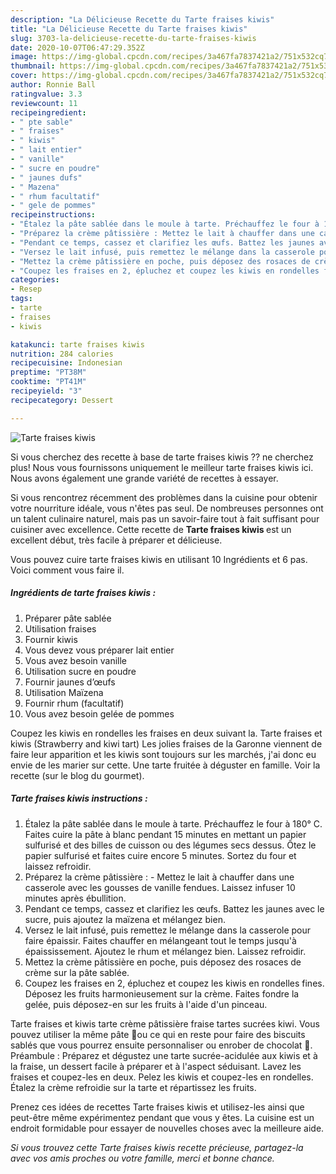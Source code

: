 ```yaml
---
description: "La Délicieuse Recette du Tarte fraises kiwis"
title: "La Délicieuse Recette du Tarte fraises kiwis"
slug: 3703-la-delicieuse-recette-du-tarte-fraises-kiwis
date: 2020-10-07T06:47:29.352Z
image: https://img-global.cpcdn.com/recipes/3a467fa7837421a2/751x532cq70/tarte-fraises-kiwis-photo-principale-de-la-recette.jpg
thumbnail: https://img-global.cpcdn.com/recipes/3a467fa7837421a2/751x532cq70/tarte-fraises-kiwis-photo-principale-de-la-recette.jpg
cover: https://img-global.cpcdn.com/recipes/3a467fa7837421a2/751x532cq70/tarte-fraises-kiwis-photo-principale-de-la-recette.jpg
author: Ronnie Ball
ratingvalue: 3.3
reviewcount: 11
recipeingredient:
- " pte sable"
- " fraises"
- " kiwis"
- " lait entier"
- " vanille"
- " sucre en poudre"
- " jaunes dufs"
- " Mazena"
- " rhum facultatif"
- " gele de pommes"
recipeinstructions:
- "Étalez la pâte sablée dans le moule à tarte. Préchauffez le four à 180° C. Faites cuire la pâte à blanc pendant 15 minutes en mettant un papier sulfurisé et des billes de cuisson ou des légumes secs dessus. Ôtez le papier sulfurisé et faites cuire encore 5 minutes. Sortez du four et laissez refroidir."
- "Préparez la crème pâtissière : Mettez le lait à chauffer dans une casserole avec les gousses de vanille fendues. Laissez infuser 10 minutes après ébullition."
- "Pendant ce temps, cassez et clarifiez les œufs. Battez les jaunes avec le sucre, puis ajoutez la maïzena et mélangez bien."
- "Versez le lait infusé, puis remettez le mélange dans la casserole pour faire épaissir. Faites chauffer en mélangeant tout le temps jusqu&#39;à épaississement. Ajoutez le rhum et mélangez bien. Laissez refroidir."
- "Mettez la crème pâtissière en poche, puis déposez des rosaces de crème sur la pâte sablée."
- "Coupez les fraises en 2, épluchez et coupez les kiwis en rondelles fines. Déposez les fruits harmonieusement sur la crème. Faites fondre la gelée, puis déposez-en sur les fruits à l&#39;aide d&#39;un pinceau."
categories:
- Resep
tags:
- tarte
- fraises
- kiwis

katakunci: tarte fraises kiwis 
nutrition: 284 calories
recipecuisine: Indonesian
preptime: "PT38M"
cooktime: "PT41M"
recipeyield: "3"
recipecategory: Dessert

---
```



![Tarte fraises kiwis](https://img-global.cpcdn.com/recipes/3a467fa7837421a2/751x532cq70/tarte-fraises-kiwis-photo-principale-de-la-recette.jpg)

Si vous cherchez des recette à base de tarte fraises kiwis ?? ne cherchez plus! Nous vous fournissons uniquement le meilleur tarte fraises kiwis ici. Nous avons également une grande variété de recettes à essayer.

Si vous rencontrez récemment des problèmes dans la cuisine pour obtenir votre nourriture idéale, vous n'êtes pas seul. De nombreuses personnes ont un talent culinaire naturel, mais pas un savoir-faire tout à fait suffisant pour cuisiner avec excellence. Cette recette de <strong> Tarte fraises kiwis </strong> est un excellent début, très facile à préparer et délicieuse.

<!--inarticleads1-->

Vous pouvez cuire tarte fraises kiwis en utilisant 10 Ingrédients et 6 pas. Voici comment vous faire il.

##### Ingrédients de tarte fraises kiwis :

1. Préparer  pâte sablée
1. Utilisation  fraises
1. Fournir  kiwis
1. Vous devez vous préparer  lait entier
1. Vous avez besoin  vanille
1. Utilisation  sucre en poudre
1. Fournir  jaunes d’œufs
1. Utilisation  Maïzena
1. Fournir  rhum (facultatif)
1. Vous avez besoin  gelée de pommes


Coupez les kiwis en rondelles les fraises en deux suivant la. Tarte fraises et kiwis (Strawberry and kiwi tart) Les jolies fraises de la Garonne viennent de faire leur apparition et les kiwis sont toujours sur les marchés, j&#39;ai donc eu envie de les marier sur cette. Une tarte fruitée à déguster en famille. Voir la recette (sur le blog du gourmet). 

<!--inarticleads2-->

##### Tarte fraises kiwis instructions :

1. Étalez la pâte sablée dans le moule à tarte. Préchauffez le four à 180° C. Faites cuire la pâte à blanc pendant 15 minutes en mettant un papier sulfurisé et des billes de cuisson ou des légumes secs dessus. Ôtez le papier sulfurisé et faites cuire encore 5 minutes. Sortez du four et laissez refroidir.
1. Préparez la crème pâtissière : - Mettez le lait à chauffer dans une casserole avec les gousses de vanille fendues. Laissez infuser 10 minutes après ébullition.
1. Pendant ce temps, cassez et clarifiez les œufs. Battez les jaunes avec le sucre, puis ajoutez la maïzena et mélangez bien.
1. Versez le lait infusé, puis remettez le mélange dans la casserole pour faire épaissir. Faites chauffer en mélangeant tout le temps jusqu&#39;à épaississement. Ajoutez le rhum et mélangez bien. Laissez refroidir.
1. Mettez la crème pâtissière en poche, puis déposez des rosaces de crème sur la pâte sablée.
1. Coupez les fraises en 2, épluchez et coupez les kiwis en rondelles fines. Déposez les fruits harmonieusement sur la crème. Faites fondre la gelée, puis déposez-en sur les fruits à l&#39;aide d&#39;un pinceau.


Tarte fraises et kiwis tarte crème pâtissière fraise tartes sucrées kiwi. Vous pouvez utiliser la même pâte 🥮ou ce qui en reste pour faire des biscuits sablés que vous pourrez ensuite personnaliser ou enrober de chocolat 🍫. Préambule : Préparez et dégustez une tarte sucrée-acidulée aux kiwis et à la fraise, un dessert facile à préparer et à l&#39;aspect séduisant. Lavez les fraises et coupez-les en deux. Pelez les kiwis et coupez-les en rondelles. Étalez la crème refroidie sur la tarte et répartissez les fruits. 

<!--inarticleads1-->

<p>
Prenez ces idées de recettes Tarte fraises kiwis et utilisez-les ainsi que peut-être même expérimentez pendant que vous y êtes. La cuisine est un endroit formidable pour essayer de nouvelles choses avec la meilleure aide.
</p>

<p>
<i>Si vous trouvez cette Tarte fraises kiwis recette précieuse, partagez-la avec vos amis proches ou votre famille, merci et bonne chance.</i>
</p>
